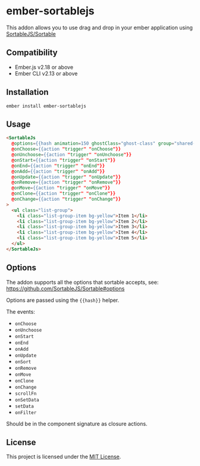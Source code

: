 ember-sortablejs
==============================================================================

This addon allows you to use drag and drop in your ember application using [SortableJS/Sortable](https://github.com/SortableJS/Sortable)


Compatibility
------------------------------------------------------------------------------

* Ember.js v2.18 or above
* Ember CLI v2.13 or above


Installation
------------------------------------------------------------------------------

```
ember install ember-sortablejs
```


Usage
------------------------------------------------------------------------------

```html
<SortableJs
  @options={{hash animation=150 ghostClass="ghost-class" group="shared-list"}}
  @onChoose={{action "trigger" "onChoose"}}
  @onUnchoose={{action "trigger" "onUnchoose"}}
  @onStart={{action "trigger" "onStart"}}
  @onEnd={{action "trigger" "onEnd"}}
  @onAdd={{action "trigger" "onAdd"}}
  @onUpdate={{action "trigger" "onUpdate"}}
  @onRemove={{action "trigger" "onRemove"}}
  @onMove={{action "trigger" "onMove"}}
  @onClone={{action "trigger" "onClone"}}
  @onChange={{action "trigger" "onChange"}}
>
  <ul class="list-group">
    <li class="list-group-item bg-yellow">Item 1</li>
    <li class="list-group-item bg-yellow">Item 2</li>
    <li class="list-group-item bg-yellow">Item 3</li>
    <li class="list-group-item bg-yellow">Item 4</li>
    <li class="list-group-item bg-yellow">Item 5</li>
  </ul>
</SortableJs>
```

Options
------------------------------------------------------------------------------
The addon supports all the options that sortable accepts, see: https://github.com/SortableJS/Sortable#options

Options are passed using the `{{hash}}` helper.

The events:
 - `onChoose`
- `onUnchoose`
- `onStart`
- `onEnd`
- `onAdd`
- `onUpdate`
- `onSort`
- `onRemove`
- `onMove`
- `onClone`
- `onChange`
- `scrollFn`
- `onSetData`
- `setData`
- `onFilter`

Should be in the component signature as closure actions.

License
------------------------------------------------------------------------------

This project is licensed under the [MIT License](LICENSE.md).

